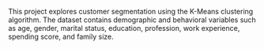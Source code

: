 This project explores customer segmentation using the K-Means clustering algorithm. The dataset contains demographic and behavioral variables such as age, gender, marital status, education, profession, work experience, spending score, and family size.
